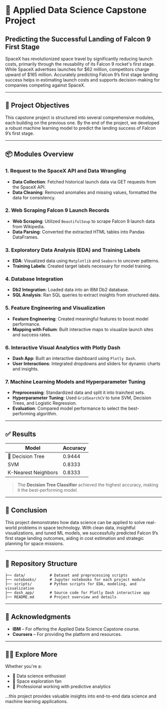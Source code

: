 
# 🚀 Applied Data Science Capstone Project  
## Predicting the Successful Landing of Falcon 9 First Stage  

SpaceX has revolutionized space travel by significantly reducing launch costs, primarily through the reusability of its Falcon 9 rocket's first stage. While SpaceX advertises launches for $62 million, competitors charge upward of $165 million. Accurately predicting Falcon 9’s first stage landing success helps in estimating launch costs and supports decision-making for companies competing against SpaceX.

---

## 🎯 Project Objectives

This capstone project is structured into several comprehensive modules, each building on the previous one. By the end of the project, we developed a robust machine learning model to predict the landing success of Falcon 9’s first stage.

---

## 📦 Modules Overview

### 1. Request to the SpaceX API and Data Wrangling
- **Data Collection**: Fetched historical launch data via GET requests from the SpaceX API.
- **Data Cleaning**: Removed anomalies and missing values, formatted the data for consistency.

### 2. Web Scraping Falcon 9 Launch Records
- **Web Scraping**: Utilized `BeautifulSoup` to scrape Falcon 9 launch data from Wikipedia.
- **Data Parsing**: Converted the extracted HTML tables into Pandas DataFrames.

### 3. Exploratory Data Analysis (EDA) and Training Labels
- **EDA**: Visualized data using `Matplotlib` and `Seaborn` to uncover patterns.
- **Training Labels**: Created target labels necessary for model training.

### 4. Database Integration
- **Db2 Integration**: Loaded data into an IBM Db2 database.
- **SQL Analysis**: Ran SQL queries to extract insights from structured data.

### 5. Feature Engineering and Visualization
- **Feature Engineering**: Created meaningful features to boost model performance.
- **Mapping with Folium**: Built interactive maps to visualize launch sites and success rates.

### 6. Interactive Visual Analytics with Plotly Dash
- **Dash App**: Built an interactive dashboard using `Plotly Dash`.
- **User Interactions**: Integrated dropdowns and sliders for dynamic charts and insights.

### 7. Machine Learning Models and Hyperparameter Tuning
- **Preprocessing**: Standardized data and split it into train/test sets.
- **Hyperparameter Tuning**: Used `GridSearchCV` to tune SVM, Decision Trees, and Logistic Regression.
- **Evaluation**: Compared model performance to select the best-performing algorithm.

---

## ✅ Results

| Model                  | Accuracy |
|------------------------|----------|
| 🎯 Decision Tree       | 0.9444   |
| SVM                    | 0.8333   |
| K-Nearest Neighbors    | 0.8333   |

> The **Decision Tree Classifier** achieved the highest accuracy, making it the best-performing model.

---

## 🧠 Conclusion

This project demonstrates how data science can be applied to solve real-world problems in space technology. With clean data, insightful visualizations, and tuned ML models, we successfully predicted Falcon 9’s first stage landing outcomes, aiding in cost estimation and strategic planning for space missions.

---

## 📁 Repository Structure

```
├── data/           # Dataset and preprocessing scripts  
├── notebooks/      # Jupyter notebooks for each project module  
├── scripts/        # Python scripts for EDA, modeling, and visualization  
├── dash_app/       # Source code for Plotly Dash interactive app  
├── README.md       # Project overview and details  
```

---

## 🙏 Acknowledgments

- **IBM** – For offering the Applied Data Science Capstone course.  
- **Coursera** – For providing the platform and resources.  

---

## 👨‍🚀 Explore More

Whether you're a:
- 🧠 Data science enthusiast  
- 🚀 Space exploration fan  
- 💼 Professional working with predictive analytics  

...this project provides valuable insights into end-to-end data science and machine learning applications.
